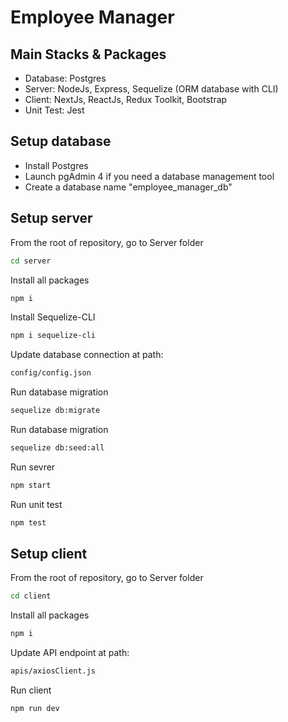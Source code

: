 # Employee Manager
## Main Stacks & Packages
- Database: Postgres
- Server: NodeJs, Express, Sequelize (ORM database with CLI)
- Client: NextJs, ReactJs, Redux Toolkit, Bootstrap
- Unit Test: Jest

## Setup database
- Install Postgres
- Launch pgAdmin 4 if you need a database management tool
- Create a database name "employee_manager_db"

## Setup server
From the root  of repository, go to Server folder
```sh
cd server
```

Install all packages
```sh
npm i
```
Install Sequelize-CLI
```sh
npm i sequelize-cli
```
Update database connection at path:
```sh
config/config.json
```

Run database migration
```sh
sequelize db:migrate
```

Run database migration
```sh
sequelize db:seed:all
```

Run sevrer
```sh
npm start
```

Run unit test
```sh
npm test
```

## Setup client
From the root  of repository, go to Server folder
```sh
cd client
```
Install all packages
```sh
npm i
```
Update API endpoint at path:
```sh
apis/axiosClient.js
```

Run client
```sh
npm run dev
```
